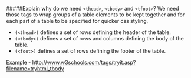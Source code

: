 #####Explain why do we need `<thead>`, `<tbody>` and `<tfoot>`?
We need those tags to wrap groups of a table elements to be kept together and for each part of a table to be specified for quicker css styling, 

* `(<thead>)` defines a set of rows defining the header of the table.
* `(<tbody>)` defines a set of rows and columns defining the body of the table.
* `(<foot>)` defines a set of rows defining the footer of the table.

Example - http://www.w3schools.com/tags/tryit.asp?filename=tryhtml_tbody